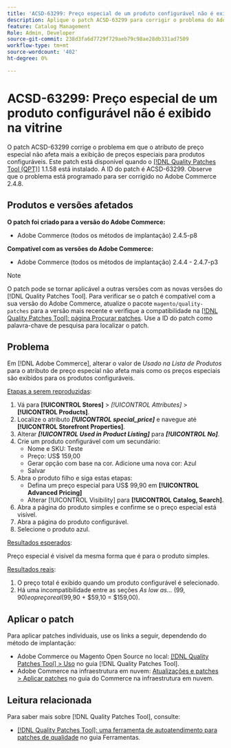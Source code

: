 ```yaml
---
title: 'ACSD-63299: Preço especial de um produto configurável não é exibido na vitrine'
description: Aplique o patch ACSD-63299 para corrigir o problema do Adobe Commerce em que o atributo de preço especial não afeta mais a exibição de preços especiais para produtos configuráveis.
feature: Catalog Management
Role: Admin, Developer
source-git-commit: 238d3fa6d7729f729aeb79c98ae28db331ad7509
workflow-type: tm+mt
source-wordcount: '402'
ht-degree: 0%

---
```


# ACSD-63299: Preço especial de um produto configurável não é exibido na vitrine

O patch ACSD-63299 corrige o problema em que o atributo de preço especial não afeta mais a exibição de preços especiais para produtos configuráveis. Este patch está disponível quando o [[!DNL Quality Patches Tool (QPT)]](/help/tools/quality-patches-tool/quality-patches-tool-to-self-serve-quality-patches.md) 1.1.58 está instalado. A ID do patch é ACSD-63299. Observe que o problema está programado para ser corrigido no Adobe Commerce 2.4.8.

## Produtos e versões afetados

**O patch foi criado para a versão do Adobe Commerce:**

* Adobe Commerce (todos os métodos de implantação) 2.4.5-p8

**Compatível com as versões do Adobe Commerce:**

* Adobe Commerce (todos os métodos de implantação) 2.4.4 - 2.4.7-p3

>[!NOTE]
>
>O patch pode se tornar aplicável a outras versões com as novas versões do [!DNL Quality Patches Tool]. Para verificar se o patch é compatível com a sua versão do Adobe Commerce, atualize o pacote `magento/quality-patches` para a versão mais recente e verifique a compatibilidade na [[!DNL Quality Patches Tool]: página Procurar patches](https://experienceleague.adobe.com/tools/commerce-quality-patches/index.html?lang=pt-BR). Use a ID do patch como palavra-chave de pesquisa para localizar o patch.

## Problema

Em [!DNL Adobe Commerce], alterar o valor de *Usado na Lista de Produtos* para o atributo de preço especial não afeta mais como os preços especiais são exibidos para os produtos configuráveis.

<u>Etapas a serem reproduzidas</u>:

1. Vá para **[!UICONTROL Stores]** > *[!UICONTROL Attributes]* > **[!UICONTROL Products]**.
1. Localize o atributo ***[!UICONTROL special_price]*** e navegue até **[!UICONTROL Storefront Properties]**.
1. Alterar ***[!UICONTROL Used in Product Listing]*** para ***[!UICONTROL No]***.
1. Crie um produto configurável com um secundário:
   * Nome e SKU: Teste
   * Preço: US$ 159,00
   * Gerar opção com base na cor. Adicione uma nova cor: Azul
   * Salvar
1. Abra o produto filho e siga estas etapas:
   * Defina um preço especial para US$ 99,90 em **[!UICONTROL Advanced Pricing]**
   * Alterar [!UICONTROL Visibility] para **[!UICONTROL Catalog, Search]**.
1. Abra a página do produto simples e confirme se o preço especial está visível.
1. Abra a página do produto configurável.
1. Selecione o produto azul.

<u>Resultados esperados</u>:

Preço especial é visível da mesma forma que é para o produto simples.

<u>Resultados reais</u>:

1. O preço total é exibido quando um produto configurável é selecionado.
1. Há uma incompatibilidade entre as seções *As low as...* ($99,90) e o preço real ($99,90 + $59,10 = $159,00).

## Aplicar o patch

Para aplicar patches individuais, use os links a seguir, dependendo do método de implantação:

* Adobe Commerce ou Magento Open Source no local: [[!DNL Quality Patches Tool] > Uso](/help/tools/quality-patches-tool/usage.md) no guia [!DNL Quality Patches Tool].
* Adobe Commerce na infraestrutura em nuvem: [Atualizações e patches > Aplicar patches](https://experienceleague.adobe.com/docs/commerce-cloud-service/user-guide/develop/upgrade/apply-patches.html?lang=pt-BR) no guia do Commerce na infraestrutura em nuvem.

## Leitura relacionada

Para saber mais sobre [!DNL Quality Patches Tool], consulte:

* [[!DNL Quality Patches Tool]: uma ferramenta de autoatendimento para patches de qualidade](/help/tools/quality-patches-tool/quality-patches-tool-to-self-serve-quality-patches.md) no guia Ferramentas.
